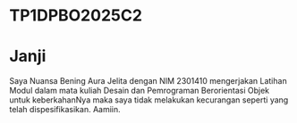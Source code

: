 # TP1DPBO2025C2

# Janji
Saya Nuansa Bening Aura Jelita dengan NIM 2301410 mengerjakan Latihan Modul dalam mata kuliah Desain dan Pemrograman Berorientasi Objek untuk keberkahanNya maka saya tidak melakukan kecurangan seperti yang telah dispesifikasikan. Aamiin.
